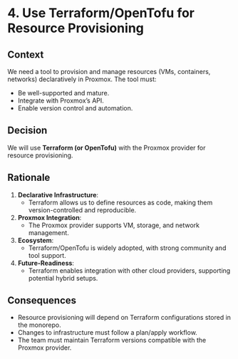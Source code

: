 # 4. Use Terraform/OpenTofu for Resource Provisioning

## Context
We need a tool to provision and manage resources (VMs, containers, networks) declaratively in Proxmox. The tool must:
- Be well-supported and mature.
- Integrate with Proxmox’s API.
- Enable version control and automation.

## Decision
We will use **Terraform (or OpenTofu)** with the Proxmox provider for resource provisioning.

## Rationale
1. **Declarative Infrastructure**:
   - Terraform allows us to define resources as code, making them version-controlled and reproducible.
2. **Proxmox Integration**:
   - The Proxmox provider supports VM, storage, and network management.
3. **Ecosystem**:
   - Terraform/OpenTofu is widely adopted, with strong community and tool support.
4. **Future-Readiness**:
   - Terraform enables integration with other cloud providers, supporting potential hybrid setups.

## Consequences
- Resource provisioning will depend on Terraform configurations stored in the monorepo.
- Changes to infrastructure must follow a plan/apply workflow.
- The team must maintain Terraform versions compatible with the Proxmox provider.
